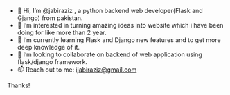 - 👋 Hi, I’m @jabiraziz , a python backend web developer(Flask and Gjango) from pakistan.
- 👀 I’m interested in turning amazing ideas into website which i have been doing for like more than 2 year.
- 🌱 I’m currently learning Flask and Django new features and to get more deep knowledge of it.
- 💞️ I’m looking to collaborate on backend of web application using flask/django framework.
- 📫 Reach out to me: ijabiraziz@gmail.com

Thanks!

